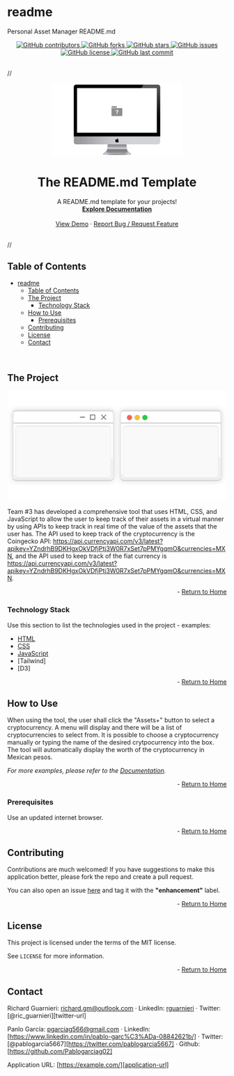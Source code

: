 # readme
Personal Asset Manager README.md 
<!-- This template was created following The Markdown Guide - https://www.markdownguide.org/ -->

<!-- If you are editing this README.md on VS Code, please highlight and replace the following keywords enclosed in backticks (``) using:
* MacOS: CMD + Shift + L
* Windows: CRTL + Shift + L

Project Description: `In an uncertain economic enviornment, being aware of one's personal finance has become crucial to most individuals, especially considering the high rate of inflation that we are going through in 2022. Economists predict that future pensions will not be enough to support the mayority of workers. 

With that in mind, team #3 has developed a tool that helps to keep track of one's personal finances in an orderly manner in cryptocurrency shown in Mexican pesos. There is also a graphic aid in the form of a tree map that will allow the user to better understand the configuration of their assets by showing the percentage of the asset in their portfolio.`
-->

<!-- Please also update the following links -->
[logo]: ./img/logo.png
[application-image]: ./img/app-image.webp
[application-url]: https://example.com/

<div id="home"><div> 

<!-- Badges / Shields -->
<!-- These were created using https://shields.io/ - feel free to replace / create yours by modifying links below: -->

<div align="center">
    <a href="https://github.com/richardguarnieri/readme-template/graphs/contributors">
        <img alt="GitHub contributors" src="https://img.shields.io/github/contributors/richardguarnieri/readme-template?style=for-the-badge">
    <a>
     <a href="https://github.com/richardguarnieri/readme-template/network/members">
        <img alt="GitHub forks" src="https://img.shields.io/github/forks/richardguarnieri/readme-template?style=for-the-badge">
    <a>
     <a href="https://github.com/richardguarnieri/readme-template/stargazers">
        <img alt="GitHub stars" src="https://img.shields.io/github/stars/richardguarnieri/readme-template?style=for-the-badge">
    <a>
     <a href="https://github.com/richardguarnieri/readme-template/issues">
        <img alt="GitHub issues" src="https://img.shields.io/github/issues/richardguarnieri/readme-template?style=for-the-badge">
    <a>
     <a href="https://github.com/richardguarnieri/readme-template/blob/main/LICENSE">
        <img alt="GitHub license" src="https://img.shields.io/github/license/richardguarnieri/readme-template?label=license&style=for-the-badge">
    <a>
     <a href="https://github.com/richardguarnieri/readme-template/commits/main">
        <img alt="GitHub last commit" src="https://img.shields.io/github/last-commit/richardguarnieri/readme-template?style=for-the-badge">
    <a>
</div>
<br>


<!-- Header -->

//<div align="center">
    <a href="https://github.com/richardguarnieri/PersonalAssetManager">
        <img src="./img/logo.png" alt="Logo" width="300" height="auto">
    </a>
    <h1 align="center">The README.md Template</h1>
    <div>
        A README.md template for your projects!
        <br>
        <a href="https://github.com/richardguarnieri/readme-template">
            <strong>Explore Documentation</strong>
        </a>
        <br>
        <br>
        <a href="https://github.com/richardguarnieri/personal-asset-manager">View Demo</a>
        ·
        <a href="https://github.com/richardguarnieri/personal-asset-manager/issues">Report Bug / Request Feature</a>
    </div>
</div>
<br>//


<!-- Table of Contents -->
## Table of Contents

- [readme](#readme)
  - [Table of Contents](#table-of-contents)
  - [The Project](#the-project)
    - [Technology Stack](#technology-stack)
  - [How to Use](#how-to-use)
    - [Prerequisites](#prerequisites)
  - [Contributing](#contributing)
  - [License](#license)
  - [Contact](#contact)
<br>


<!-- The Project -->
## The Project

[![Application Image][application-image]][application-url]

Team #3 has developed a comprehensive tool that uses HTML, CSS, and JavaScript to allow the user to keep track of their assets in a virtual manner by using APIs to keep track in real time of the value of the assets that the  user has. 
The API used to keep track of the cryptocurrency is the Coingecko API: https://api.currencyapi.com/v3/latest?apikey=YZndrhB9DKHgxOkVDfjPtj3W0R7xSet7pPMYgqmO&currencies=MXN, and the API used to keep track of the fiat currency is https://api.currencyapi.com/v3/latest?apikey=YZndrhB9DKHgxOkVDfjPtj3W0R7xSet7pPMYgqmO&currencies=MXN.

<p align="right"> - <a href="#home">Return to Home</a></p>

### Technology Stack

Use this section to list the technologies used in the project - examples:

* [HTML](https://html.spec.whatwg.org/)
* [CSS](https://www.w3.org/TR/CSS/#css)
* [JavaScript](https://www.ecma-international.org/publications-and-standards/standards/ecma-262/)
* [Tailwind]
* [D3]

<p align="right"> - <a href="#home">Return to Home</a></p>


<!-- How to Use -->
## How to Use

When using the tool, the user shall click the "Assets+" button to select a cryptocurrency. A menu will display and there will be a list of cryptocurrencies to select from. It is possible to choose a cryptocurrency manually or typing the name of the desired crytpocurrency into the box. The tool will automatically display the worth of the cryptocurrency in Mexican pesos.  

_For more examples, please refer to the [Documentation][documentation-url]._

<p align="right"> - <a href="#home">Return to Home</a></p>

### Prerequisites

Use an updated internet browser.

<p align="right"> - <a href="#home">Return to Home</a></p>


<!-- Contribuiting -->
## Contributing

Contributions are much welcomed! If you have suggestions to make this application better, please fork the repo and create a pull request. 

You can also open an issue [here][github-issues-url] and tag it with the **"enhancement"** label.

<p align="right"> - <a href="#home">Return to Home</a></p>


<!-- License -->
## License

This project is licensed under the terms of the MIT license. 

See `LICENSE` for more information.

<p align="right"> - <a href="#home">Return to Home</a></p>


<!-- Contact -->
## Contact

Richard Guarnieri: richard.gm@outlook.com · LinkedIn: [rguarnieri][linkedin-url] · Twitter: [@ric_guarnieri][twitter-url]

Panlo García: pgarciag566@gmail.com · LinkedIn: [https://www.linkedin.com/in/pablo-garc%C3%ADa-08842621b/] · Twitter: [@pablogarcia5667][https://twitter.com/pablogarcia5667] · Github: [https://github.com/Pablogarciag02]



Application URL: [https://example.com/][application-url]


<!-- References, Links and Images -->
<!-- Badges / Shields Styles -->
[github-contributors-shield]: https://img.shields.io/github/contributors/richardguarnieri/readme-template?style=for-the-badge
[github-forks-shield]: https://img.shields.io/github/forks/richardguarnieri/readme-template?style=for-the-badge
[github-stars-shield]: https://img.shields.io/github/stars/richardguarnieri/readme-template?style=for-the-badge
[github-issues-shield]: https://img.shields.io/github/issues/richardguarnieri/readme-template?style=for-the-badge
[github-license-shield]: https://img.shields.io/github/license/richardguarnieri/readme-template?style=for-the-badge
[github-last-commit-shield]: https://img.shields.io/github/last-commit/richardguarnieri/readme-template?style=for-the-badge
[linkedin-shield]: https://img.shields.io/badge/-LinkedIn-black.svg?style=for-the-badge&logo=linkedin&colorB=555

<!-- Badges / Shields URL -->
[github-contributors-url]: https://github.com/richardguarnieri/readme-template/graphs/contributors
[github-forks-url]: https://github.com/richardguarnieri/readme-template/network/members
[github-stars-url]: https://github.com/richardguarnieri/readme-template/stargazers
[github-issues-url]: https://github.com/richardguarnieri/readme-template/issues
[github-license-url]: https://github.com/richardguarnieri/readme-template/blob/main/LICENSE
[linkedin-url]: https://linkedin.com/in/rguarnieri

<!-- Non Badge / Shield Reference Links -->
[documentation-url]: https://github.com/richardguarnieri/readme-template